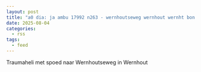 ```yaml
---
layout: post
title: "a0 dia: ja ambu 17992 n263 - wernhoutseweg wernhout wernht bon 115014"
date: 2025-08-04
categories: 
  - rss
tags: 
  - feed
---
```


Traumaheli met spoed naar Wernhoutseweg in Wernhout
